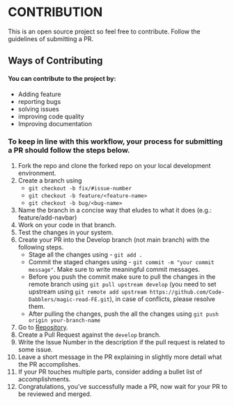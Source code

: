 # CONTRIBUTION

This is an open source project so feel free to contribute. Follow the guidelines of submitting a PR.

## Ways of Contributing

#### You can contribute to the project by:
* Adding feature
* reporting bugs
* solving issues
* improving code quality
* Improving documentation

### To keep in line with this workflow, your process for submitting a PR should follow the steps below.

1. Fork the repo and clone the forked repo on your local development environment.
1. Create a branch using
    * `git checkout -b fix/#issue-number`
    * `git checkout -b feature/<feature-name>`
    * `git checkout -b bug/<bug-name>` 
1. Name the branch in a concise way that eludes to what it does (e.g.: feature/add-navbar)
1. Work on your code in that branch.
1. Test the changes in your system.
1. Create your PR into the Develop branch (not main branch) with the following steps.
    * Stage all the changes using - `git add .`
    * Commit the staged changes using - `git commit -m "your commit message"`. Make sure to write meaningful commit messages.
    * Before you push the commit make sure to pull the changes in the remote branch using `git pull upstream develop` (you need to set upstream using `git remote add upstream https://github.com/Code-Dabblers/magic-read-FE.git`), in case of conflicts, please resolve them.
    * After pulling the changes, push the all the changes using `git push origin your-branch-name`
1. Go to [Repository](https://github.com/Code-Dabblers/magic-read-FE).
1. Create a Pull Request against the `develop` branch.
1. Write the Issue Number in the description if the pull request is related to some issue.
1. Leave a short message in the PR explaining in slightly more detail what the PR accomplishes.
1. If your PR touches multiple parts, consider adding a bullet list of accomplishments.
1. Congratulations, you've successfully made a PR, now wait for your PR to be reviewed and merged.
